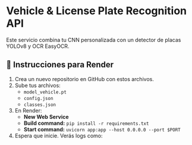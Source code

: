 # Vehicle & License Plate Recognition API

Este servicio combina tu CNN personalizada con un detector de placas YOLOv8 y OCR EasyOCR.

## 🚀 Instrucciones para Render

1. Crea un nuevo repositorio en GitHub con estos archivos.
2. Sube tus archivos:
   - `model_vehicle.pt`
   - `config.json`
   - `classes.json`
3. En Render:
   - **New Web Service**
   - **Build command:** `pip install -r requirements.txt`
   - **Start command:** `uvicorn app:app --host 0.0.0.0 --port $PORT`
4. Espera que inicie. Verás logs como: